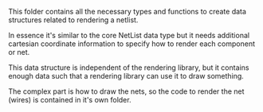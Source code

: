 This folder contains all the necessary types and functions to create data structures related to rendering a netlist.

In essence it's similar to the core NetList data type but it needs additional cartesian coordinate information to
specify how to render each component or net.

This data structure is independent of the rendering library, but it contains enough data such that a rendering library
can use it to draw something.

The complex part is how to draw the nets, so the code
to render the net (wires) is contained in it's own folder. 

